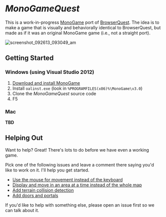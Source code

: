 # _MonoGameQuest_

This is a work-in-progress [MonoGame](http://www.monogame.net/) port of [BrowserQuest](http://browserquest.mozilla.org/). The idea is to make a game that is visually and behaviorally identical to BrowserQuest, but made as if it was an original MonoGame game (i.e., not a straight port).

![screenshot_092613_093049_am](https://f.cloud.github.com/assets/21165/1219300/0227b7d6-26c9-11e3-96e0-5f1e77a22a5d.jpg)

## Getting Started

### Windows (using Visual Studio 2012)
1. [Download and install MonoGame](http://www.monogame.net/downloads)
1. Install `oalinst.exe` (look in `%PROGRAMFILES(x86)%\MonoGame\v3.0`)
1. Clone the _MonoGameQuest_ source code
1. F5

### Mac
**TBD**

## Helping Out

Want to help? Great! There's lots to do before we have even a working game.

Pick one of the following issues and leave a comment there saying you'd like to work on it. I'll help you get started.

- [Use the mouse for movement instead of the keyboard](https://github.com/half-ogre/monogame-quest/issues/2)
- [Display and move in an area at a time instead of the whole map](https://github.com/half-ogre/monogame-quest/issues/3)
- [Add terrain collision detection](https://github.com/half-ogre/monogame-quest/issues/4)
- [Add doors and portals](https://github.com/half-ogre/monogame-quest/issues/5)

If you'd like to help with something else, please open an issue first so we can talk about it.
